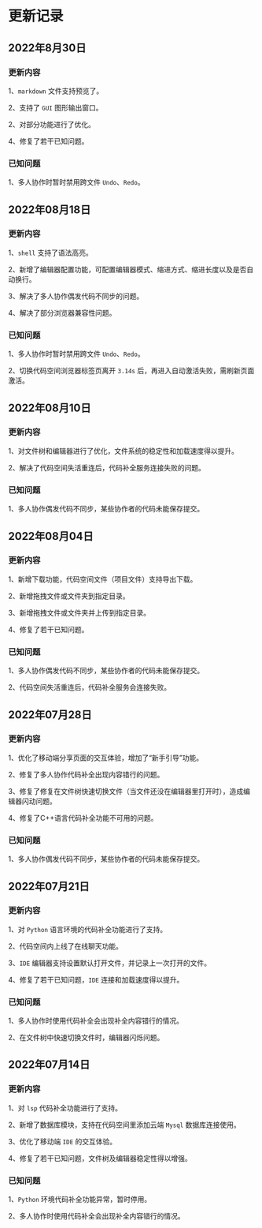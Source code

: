 <!-- ---
sidebar_position: 4
--- -->

# 更新记录

## 2022年8月30日

### 更新内容

1、`markdown` 文件支持预览了。

2、支持了 `GUI` 图形输出窗口。

2、对部分功能进行了优化。

4、修复了若干已知问题。

### 已知问题

1、多人协作时暂时禁用跨文件 `Undo`、`Redo`。



## 2022年08月18日 

### 更新内容

1、`shell` 支持了语法高亮。

2、新增了编辑器配置功能，可配置编辑器模式、缩进方式、缩进长度以及是否自动换行。

3、解决了多人协作偶发代码不同步的问题。

4、解决了部分浏览器兼容性问题。


### 已知问题

1、多人协作时暂时禁用跨文件 `Undo`、`Redo`。

2、切换代码空间浏览器标签页离开 `3.14s` 后，再进入自动激活失败，需刷新页面激活。


## 2022年08月10日 

### 更新内容

1、对文件树和编辑器进行了优化，文件系统的稳定性和加载速度得以提升。

2、解决了代码空间失活重连后，代码补全服务连接失败的问题。


### 已知问题

1、多人协作偶发代码不同步，某些协作者的代码未能保存提交。


## 2022年08月04日 

### 更新内容

1、新增下载功能，代码空间文件（项目文件）支持导出下载。

2、新增拖拽文件或文件夹到指定目录。

3、新增拖拽文件或文件夹并上传到指定目录。

4、修复了若干已知问题。


### 已知问题

1、多人协作偶发代码不同步，某些协作者的代码未能保存提交。

2、代码空间失活重连后，代码补全服务会连接失败。


## 2022年07月28日 

### 更新内容

1、优化了移动端分享页面的交互体验，增加了“新手引导”功能。

2、修复了多人协作代码补全出现内容错行的问题。

3、修复了修复在文件树快速切换文件（当文件还没在编辑器里打开时），造成编辑器闪动问题。

4、修复了C++语言代码补全功能不可用的问题。


### 已知问题

1、多人协作偶发代码不同步，某些协作者的代码未能保存提交。



## 2022年07月21日 

### 更新内容

1、对 `Python` 语言环境的代码补全功能进行了支持。

2、代码空间内上线了在线聊天功能。

3、`IDE` 编辑器支持设置默认打开文件，并记录上一次打开的文件。

4、修复了若干已知问题，`IDE` 连接和加载速度得以提升。

### 已知问题

1、多人协作时使用代码补全会出现补全内容错行的情况。

2、在文件树中快速切换文件时，编辑器闪烁问题。 


## 2022年07月14日 

### 更新内容

1、对 `lsp` 代码补全功能进行了支持。

2、新增了数据库模块，支持在代码空间里添加云端 `Mysql` 数据库连接使用。

3、优化了移动端 `IDE` 的交互体验。

4、修复了若干已知问题，文件树及编辑器稳定性得以增强。

### 已知问题

1、`Python` 环境代码补全功能异常，暂时停用。

2、多人协作时使用代码补全会出现补全内容错行的情况。
